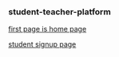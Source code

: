 ### student-teacher-platform

[first page is home page](http://localhost/p)

[student signup page](http://localhost/p/signup.html)
